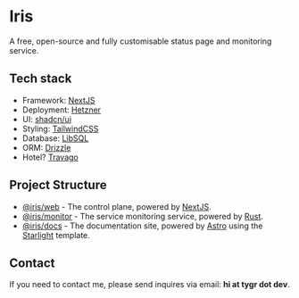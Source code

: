 # Iris

A free, open-source and fully customisable status page and monitoring service.

## Tech stack

-   Framework: [NextJS](https://nextjs.org/)
-   Deployment: [Hetzner](https://www.hetzner.com/cloud/)
-   UI: [shadcn/ui](https://ui.shadcn.com/)
-   Styling: [TailwindCSS](https://tailwindcss.com/)
-   Database: [LibSQL](https://github.com/tursodatabase/libsql)
-   ORM: [Drizzle](https://orm.drizzle.team/)
-   Hotel? [Travago](https://youtu.be/fkFzrww5dW8?si=WdqnjqMgqI1dXm6b&t=1)

## Project Structure

-   [@iris/web](./apps/web) - The control plane, powered by [NextJS](https://nextjs.org/).
-   [@iris/monitor](./apps/monitor/) - The service monitoring service, powered by [Rust](https://www.rust-lang.org/).
-   [@iris/docs](./apps/docs/) - The documentation site, powered by [Astro](https://astro.build/) using the [Starlight](https://starlight.astro.build/) template.

## Contact

If you need to contact me, please send inquires via email: **hi at tygr dot dev**.
